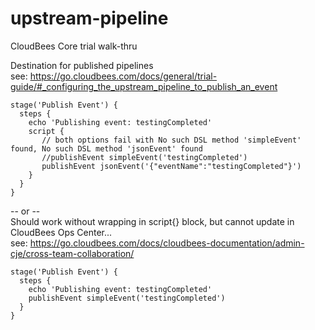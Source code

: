 # upstream-pipeline
CloudBees Core trial walk-thru

Destination for published pipelines  
 see: https://go.cloudbees.com/docs/general/trial-guide/#_configuring_the_upstream_pipeline_to_publish_an_event

    stage('Publish Event') {
      steps {
        echo 'Publishing event: testingCompleted'
        script {
           // both options fail with No such DSL method 'simpleEvent' found, No such DSL method 'jsonEvent' found
           //publishEvent simpleEvent('testingCompleted')
           publishEvent jsonEvent('{"eventName":"testingCompleted"}')
        }
      }
    }
    
-- or --  
  Should work without wrapping in script{} block, but cannot update in CloudBees Ops Center...  
  see: https://go.cloudbees.com/docs/cloudbees-documentation/admin-cje/cross-team-collaboration/
    
    stage('Publish Event') {
      steps {
        echo 'Publishing event: testingCompleted'
        publishEvent simpleEvent('testingCompleted')
      }
    }
